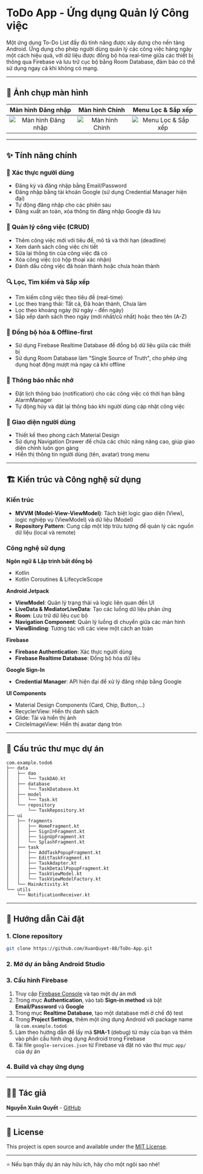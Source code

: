 # ToDo App - Ứng dụng Quản lý Công việc

Một ứng dụng To-Do List đầy đủ tính năng được xây dựng cho nền tảng Android. Ứng dụng cho phép người dùng quản lý các công việc hàng ngày một cách hiệu quả, với dữ liệu được đồng bộ hóa real-time giữa các thiết bị thông qua Firebase và lưu trữ cục bộ bằng Room Database, đảm bảo có thể sử dụng ngay cả khi không có mạng.

---

## 📸 Ảnh chụp màn hình

| Màn hình Đăng nhập | Màn hình Chính | Menu Lọc & Sắp xếp |
|:------------------:|:--------------:|:------------------:|
| ![Màn hình Đăng nhập](https://github.com/user-attachments/assets/c1cc75f0-32cd-47a0-a8ea-f1c5443e270a) | ![Màn hình Chính](https://github.com/user-attachments/assets/6d5887b3-a3eb-45c7-9f05-2b054a910c32) | ![Menu Lọc & Sắp xếp](https://github.com/user-attachments/assets/50295e4b-cc13-420f-93d3-0336171b2586) |

---

## ✨ Tính năng chính

### 🔐 Xác thực người dùng
- Đăng ký và đăng nhập bằng Email/Password
- Đăng nhập bằng tài khoản Google (sử dụng Credential Manager hiện đại)
- Tự động đăng nhập cho các phiên sau
- Đăng xuất an toàn, xóa thông tin đăng nhập Google đã lưu

### 📝 Quản lý công việc (CRUD)
- Thêm công việc mới với tiêu đề, mô tả và thời hạn (deadline)
- Xem danh sách công việc chi tiết
- Sửa lại thông tin của công việc đã có
- Xóa công việc (có hộp thoại xác nhận)
- Đánh dấu công việc đã hoàn thành hoặc chưa hoàn thành

### 🔍 Lọc, Tìm kiếm và Sắp xếp
- Tìm kiếm công việc theo tiêu đề (real-time)
- Lọc theo trạng thái: Tất cả, Đã hoàn thành, Chưa làm
- Lọc theo khoảng ngày (từ ngày - đến ngày)
- Sắp xếp danh sách theo ngày (mới nhất/cũ nhất) hoặc theo tên (A-Z)

### 🔄 Đồng bộ hóa & Offline-first
- Sử dụng Firebase Realtime Database để đồng bộ dữ liệu giữa các thiết bị
- Sử dụng Room Database làm "Single Source of Truth", cho phép ứng dụng hoạt động mượt mà ngay cả khi offline

### 🔔 Thông báo nhắc nhở
- Đặt lịch thông báo (notification) cho các công việc có thời hạn bằng AlarmManager
- Tự động hủy và đặt lại thông báo khi người dùng cập nhật công việc

### 🎨 Giao diện người dùng
- Thiết kế theo phong cách Material Design
- Sử dụng Navigation Drawer để chứa các chức năng nâng cao, giúp giao diện chính luôn gọn gàng
- Hiển thị thông tin người dùng (tên, avatar) trong menu

---

## 🏗️ Kiến trúc và Công nghệ sử dụng

### Kiến trúc
- **MVVM (Model-View-ViewModel)**: Tách biệt logic giao diện (View), logic nghiệp vụ (ViewModel) và dữ liệu (Model)
- **Repository Pattern**: Cung cấp một lớp trừu tượng để quản lý các nguồn dữ liệu (local và remote)

### Công nghệ sử dụng

**Ngôn ngữ & Lập trình bất đồng bộ**
- Kotlin
- Kotlin Coroutines & LifecycleScope

**Android Jetpack**
- **ViewModel**: Quản lý trạng thái và logic liên quan đến UI
- **LiveData & MediatorLiveData**: Tạo các luồng dữ liệu phản ứng
- **Room**: Lưu trữ dữ liệu cục bộ
- **Navigation Component**: Quản lý luồng di chuyển giữa các màn hình
- **ViewBinding**: Tương tác với các view một cách an toàn

**Firebase**
- **Firebase Authentication**: Xác thực người dùng
- **Firebase Realtime Database**: Đồng bộ hóa dữ liệu

**Google Sign-In**
- **Credential Manager**: API hiện đại để xử lý đăng nhập bằng Google

**UI Components**
- Material Design Components (Card, Chip, Button,...)
- RecyclerView: Hiển thị danh sách
- Glide: Tải và hiển thị ảnh
- CircleImageView: Hiển thị avatar dạng tròn

---

## 🌳 Cấu trúc thư mục dự án

```
com.example.todo6
├── data
│   ├── dao
│   │   └── TaskDAO.kt
│   ├── database
│   │   └── TaskDatabase.kt
│   ├── model
│   │   └── Task.kt
│   └── repository
│       └── TaskRepository.kt
├── ui
│   ├── fragments
│   │   ├── HomeFragment.kt
│   │   ├── SignInFragment.kt
│   │   ├── SignUpFragment.kt
│   │   └── SplashFragment.kt
│   ├── task
│   │   ├── AddTaskPopupFragment.kt
│   │   ├── EditTaskFragment.kt
│   │   ├── TaskAdapter.kt
│   │   ├── TaskDetailPopupFragment.kt
│   │   ├── TaskViewModel.kt
│   │   └── TaskViewModelFactory.kt
│   └── MainActivity.kt
└── utils
    └── NotificationReceiver.kt
```

---

## 🚀 Hướng dẫn Cài đặt

### 1. Clone repository

```bash
git clone https://github.com/XuanQuyet-88/ToDo-App.git
```

### 2. Mở dự án bằng Android Studio

### 3. Cấu hình Firebase

1. Truy cập [Firebase Console](https://console.firebase.google.com/) và tạo một dự án mới
2. Trong mục **Authentication**, vào tab **Sign-in method** và bật **Email/Password** và **Google**
3. Trong mục **Realtime Database**, tạo một database mới ở chế độ test
4. Trong **Project Settings**, thêm một ứng dụng Android với package name là `com.example.todo6`
5. Làm theo hướng dẫn để lấy mã **SHA-1** (debug) từ máy của bạn và thêm vào phần cấu hình ứng dụng Android trong Firebase
6. Tải file `google-services.json` từ Firebase và đặt nó vào thư mục `app/` của dự án

### 4. Build và chạy ứng dụng

---

## 👨‍💻 Tác giả

**Nguyễn Xuân Quyết** - [GitHub](https://github.com/XuanQuyet-88)

---

## 📄 License

This project is open source and available under the [MIT License](LICENSE).

---

⭐ Nếu bạn thấy dự án này hữu ích, hãy cho một ngôi sao nhé!
